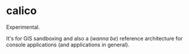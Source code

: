 # calico
Experimental.

It's for GIS sandboxing and also a (*wanna be*) reference architecture for console applications (and applications in general).
